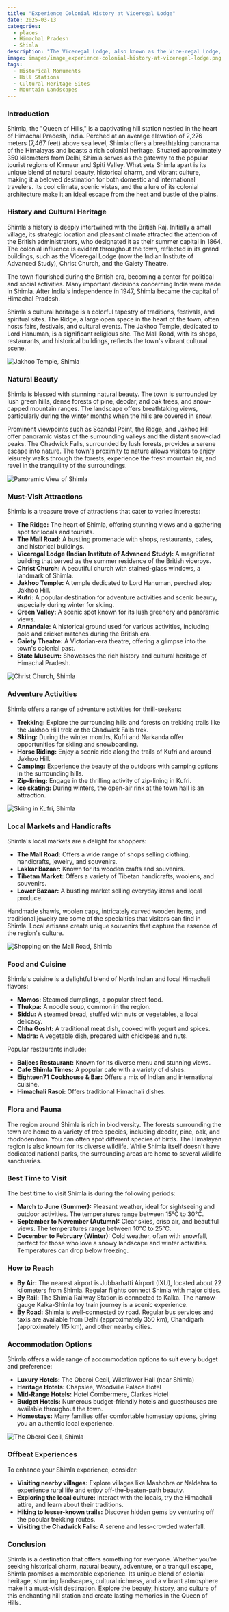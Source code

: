 ```yaml
---
title: "Experience Colonial History at Viceregal Lodge"
date: 2025-03-13
categories:
  - places
  - Himachal Pradesh
  - Shimla
description: "The Viceregal Lodge, also known as the Vice-regal Lodge, is a historic building in Shimla that served as the summer residence of the British Viceroy of India. It is now a heritage hotel and offers stunning views of the surrounding hills."
image: images/image_experience-colonial-history-at-viceregal-lodge.png
tags: 
  - Historical Monuments
  - Hill Stations
  - Cultural Heritage Sites
  - Mountain Landscapes
---
```



### **Introduction**

Shimla, the "Queen of Hills," is a captivating hill station nestled in the heart of Himachal Pradesh, India. Perched at an average elevation of 2,276 meters (7,467 feet) above sea level, Shimla offers a breathtaking panorama of the Himalayas and boasts a rich colonial heritage. Situated approximately 350 kilometers from Delhi, Shimla serves as the gateway to the popular tourist regions of Kinnaur and Spiti Valley. What sets Shimla apart is its unique blend of natural beauty, historical charm, and vibrant culture, making it a beloved destination for both domestic and international travelers. Its cool climate, scenic vistas, and the allure of its colonial architecture make it an ideal escape from the heat and bustle of the plains.

### **History and Cultural Heritage**

Shimla's history is deeply intertwined with the British Raj. Initially a small village, its strategic location and pleasant climate attracted the attention of the British administrators, who designated it as their summer capital in 1864. The colonial influence is evident throughout the town, reflected in its grand buildings, such as the Viceregal Lodge (now the Indian Institute of Advanced Study), Christ Church, and the Gaiety Theatre.

The town flourished during the British era, becoming a center for political and social activities. Many important decisions concerning India were made in Shimla. After India's independence in 1947, Shimla became the capital of Himachal Pradesh.

Shimla's cultural heritage is a colorful tapestry of traditions, festivals, and spiritual sites. The Ridge, a large open space in the heart of the town, often hosts fairs, festivals, and cultural events. The Jakhoo Temple, dedicated to Lord Hanuman, is a significant religious site. The Mall Road, with its shops, restaurants, and historical buildings, reflects the town's vibrant cultural scene.

<img src="placeholder_image_jakhoo_temple.jpg" alt="Jakhoo Temple, Shimla">

### **Natural Beauty**

Shimla is blessed with stunning natural beauty. The town is surrounded by lush green hills, dense forests of pine, deodar, and oak trees, and snow-capped mountain ranges. The landscape offers breathtaking views, particularly during the winter months when the hills are covered in snow.

Prominent viewpoints such as Scandal Point, the Ridge, and Jakhoo Hill offer panoramic vistas of the surrounding valleys and the distant snow-clad peaks. The Chadwick Falls, surrounded by lush forests, provides a serene escape into nature. The town's proximity to nature allows visitors to enjoy leisurely walks through the forests, experience the fresh mountain air, and revel in the tranquility of the surroundings.

<img src="placeholder_image_shimla_landscape.jpg" alt="Panoramic View of Shimla">

### **Must-Visit Attractions**

Shimla is a treasure trove of attractions that cater to varied interests:

*   **The Ridge:** The heart of Shimla, offering stunning views and a gathering spot for locals and tourists.
*   **The Mall Road:** A bustling promenade with shops, restaurants, cafes, and historical buildings.
*   **Viceregal Lodge (Indian Institute of Advanced Study):** A magnificent building that served as the summer residence of the British viceroys.
*   **Christ Church:** A beautiful church with stained-glass windows, a landmark of Shimla.
*   **Jakhoo Temple:** A temple dedicated to Lord Hanuman, perched atop Jakhoo Hill.
*   **Kufri:** A popular destination for adventure activities and scenic beauty, especially during winter for skiing.
*   **Green Valley:** A scenic spot known for its lush greenery and panoramic views.
*   **Annandale:** A historical ground used for various activities, including polo and cricket matches during the British era.
*   **Gaiety Theatre:** A Victorian-era theatre, offering a glimpse into the town's colonial past.
*   **State Museum:** Showcases the rich history and cultural heritage of Himachal Pradesh.

<img src="placeholder_image_christ_church.jpg" alt="Christ Church, Shimla">

### **Adventure Activities**

Shimla offers a range of adventure activities for thrill-seekers:

*   **Trekking:** Explore the surrounding hills and forests on trekking trails like the Jakhoo Hill trek or the Chadwick Falls trek.
*   **Skiing:** During the winter months, Kufri and Narkanda offer opportunities for skiing and snowboarding.
*   **Horse Riding:** Enjoy a scenic ride along the trails of Kufri and around Jakhoo Hill.
*   **Camping:** Experience the beauty of the outdoors with camping options in the surrounding hills.
*   **Zip-lining:** Engage in the thrilling activity of zip-lining in Kufri.
*   **Ice skating:** During winters, the open-air rink at the town hall is an attraction.

<img src="placeholder_image_skiing_kufri.jpg" alt="Skiing in Kufri, Shimla">

### **Local Markets and Handicrafts**

Shimla's local markets are a delight for shoppers:

*   **The Mall Road:** Offers a wide range of shops selling clothing, handicrafts, jewelry, and souvenirs.
*   **Lakkar Bazaar:** Known for its wooden crafts and souvenirs.
*   **Tibetan Market:** Offers a variety of Tibetan handicrafts, woolens, and souvenirs.
*   **Lower Bazaar:** A bustling market selling everyday items and local produce.

Handmade shawls, woolen caps, intricately carved wooden items, and traditional jewelry are some of the specialties that visitors can find in Shimla. Local artisans create unique souvenirs that capture the essence of the region's culture.

<img src="placeholder_image_shimla_market.jpg" alt="Shopping on the Mall Road, Shimla">

### **Food and Cuisine**

Shimla's cuisine is a delightful blend of North Indian and local Himachali flavors:

*   **Momos:** Steamed dumplings, a popular street food.
*   **Thukpa:** A noodle soup, common in the region.
*   **Siddu:** A steamed bread, stuffed with nuts or vegetables, a local delicacy.
*   **Chha Gosht:** A traditional meat dish, cooked with yogurt and spices.
*   **Madra:** A vegetable dish, prepared with chickpeas and nuts.

Popular restaurants include:

*   **Baljees Restaurant:** Known for its diverse menu and stunning views.
*   **Cafe Shimla Times:** A popular cafe with a variety of dishes.
*   **Eighteen71 Cookhouse & Bar:** Offers a mix of Indian and international cuisine.
*   **Himachali Rasoi:** Offers traditional Himachali dishes.

### **Flora and Fauna**

The region around Shimla is rich in biodiversity. The forests surrounding the town are home to a variety of tree species, including deodar, pine, oak, and rhododendron. You can often spot different species of birds. The Himalayan region is also known for its diverse wildlife. While Shimla itself doesn't have dedicated national parks, the surrounding areas are home to several wildlife sanctuaries.

### **Best Time to Visit**

The best time to visit Shimla is during the following periods:

*   **March to June (Summer):** Pleasant weather, ideal for sightseeing and outdoor activities. The temperatures range between 15°C to 30°C.
*   **September to November (Autumn):** Clear skies, crisp air, and beautiful views. The temperatures range between 10°C to 25°C.
*   **December to February (Winter):** Cold weather, often with snowfall, perfect for those who love a snowy landscape and winter activities. Temperatures can drop below freezing.

### **How to Reach**

*   **By Air:** The nearest airport is Jubbarhatti Airport (IXU), located about 22 kilometers from Shimla. Regular flights connect Shimla with major cities.
*   **By Rail:** The Shimla Railway Station is connected to Kalka. The narrow-gauge Kalka-Shimla toy train journey is a scenic experience.
*   **By Road:** Shimla is well-connected by road. Regular bus services and taxis are available from Delhi (approximately 350 km), Chandigarh (approximately 115 km), and other nearby cities.

### **Accommodation Options**

Shimla offers a wide range of accommodation options to suit every budget and preference:

*   **Luxury Hotels:** The Oberoi Cecil, Wildflower Hall (near Shimla)
*   **Heritage Hotels:** Chapslee, Woodville Palace Hotel
*   **Mid-Range Hotels:** Hotel Combermere, Clarkes Hotel
*   **Budget Hotels:** Numerous budget-friendly hotels and guesthouses are available throughout the town.
*   **Homestays:** Many families offer comfortable homestay options, giving you an authentic local experience.

<img src="placeholder_image_oberoi_cecil.jpg" alt="The Oberoi Cecil, Shimla">

### **Offbeat Experiences**

To enhance your Shimla experience, consider:

*   **Visiting nearby villages:** Explore villages like Mashobra or Naldehra to experience rural life and enjoy off-the-beaten-path beauty.
*   **Exploring the local culture:** Interact with the locals, try the Himachali attire, and learn about their traditions.
*   **Hiking to lesser-known trails:** Discover hidden gems by venturing off the popular trekking routes.
*   **Visiting the Chadwick Falls:** A serene and less-crowded waterfall.

### **Conclusion**

Shimla is a destination that offers something for everyone. Whether you're seeking historical charm, natural beauty, adventure, or a tranquil escape, Shimla promises a memorable experience. Its unique blend of colonial heritage, stunning landscapes, cultural richness, and a vibrant atmosphere make it a must-visit destination. Explore the beauty, history, and culture of this enchanting hill station and create lasting memories in the Queen of Hills.


